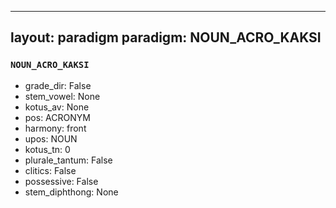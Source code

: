 
---
layout: paradigm
paradigm: NOUN_ACRO_KAKSI
---
### ` NOUN_ACRO_KAKSI `


* grade_dir: False
* stem_vowel: None
* kotus_av: None
* pos: ACRONYM
* harmony: front
* upos: NOUN
* kotus_tn: 0
* plurale_tantum: False
* clitics: False
* possessive: False
* stem_diphthong: None
